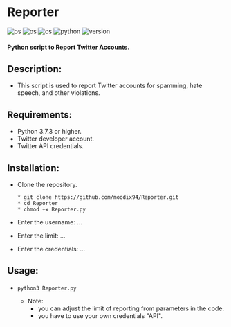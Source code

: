 # Reporter
![os](https://img.shields.io/badge/OS-Linux-yellow.svg)
![os](https://img.shields.io/badge/OS-MacOS-yellow.svg)
![os](https://img.shields.io/badge/OS-Windows-yellow.svg)
![python](https://img.shields.io/badge/Python-3.7.3-blue.svg)
![version](https://img.shields.io/badge/Version-1.0.0-red.svg)

#### Python script to Report Twitter Accounts.

## Description:
* This script is used to report Twitter accounts for spamming, hate speech, and other violations.

## Requirements:
* Python 3.7.3 or higher.
* Twitter developer account.
* Twitter API credentials.
## Installation:
* Clone the repository.

      * git clone https://github.com/moodix94/Reporter.git
      * cd Reporter
      * chmod +x Reporter.py

* Enter the username: ...
* Enter the limit: ...
* Enter the credentials: ...
## Usage:
* `python3 Reporter.py`

  * Note:
    * you can adjust the limit of reporting from parameters in the code.
    * you have to use your own credentials "API".